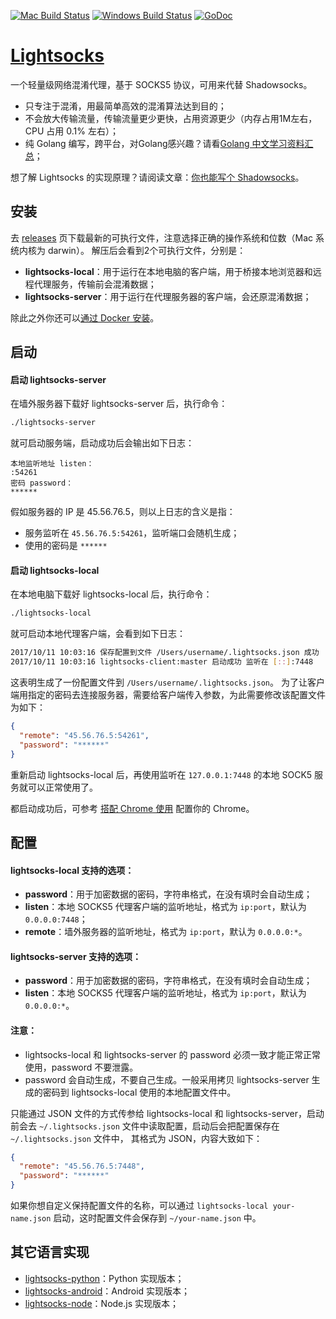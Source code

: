 [![Mac Build Status](https://img.shields.io/travis/gwuhaolin/lightsocks.svg?style=flat-square)](https://travis-ci.org/gwuhaolin/lightsocks)
[![Windows Build Status](https://img.shields.io/appveyor/ci/gwuhaolin/lightsocks.svg?style=flat-square)](https://ci.appveyor.com/project/gwuhaolin/lightsocks)
[![GoDoc](http://img.shields.io/badge/godoc-reference-5272B4.svg?style=flat-square)](https://godoc.org/github.com/gwuhaolin/lightsocks)

# [Lightsocks](https://github.com/gwuhaolin/lightsocks)
一个轻量级网络混淆代理，基于 SOCKS5 协议，可用来代替 Shadowsocks。

- 只专注于混淆，用最简单高效的混淆算法达到目的；
- 不会放大传输流量，传输流量更少更快，占用资源更少（内存占用1M左右，CPU 占用 0.1% 左右）；
- 纯 Golang 编写，跨平台，对Golang感兴趣？请看[Golang 中文学习资料汇总](http://go.wuhaolin.cn/)；

想了解 Lightsocks 的实现原理？请阅读文章：[你也能写个 Shadowsocks](https://github.com/gwuhaolin/blog/issues/12)。 

## 安装
去 [releases](https://github.com/gwuhaolin/lightsocks/releases) 页下载最新的可执行文件，注意选择正确的操作系统和位数（Mac 系统内核为 darwin）。
解压后会看到2个可执行文件，分别是：

- **lightsocks-local**：用于运行在本地电脑的客户端，用于桥接本地浏览器和远程代理服务，传输前会混淆数据；
- **lightsocks-server**：用于运行在代理服务器的客户端，会还原混淆数据；

除此之外你还可以[通过 Docker 安装](docker/readme.md)。

## 启动
#### 启动 lightsocks-server
在墙外服务器下载好 lightsocks-server 后，执行命令：
```bash
./lightsocks-server
```
就可启动服务端，启动成功后会输出如下日志：
```
本地监听地址 listen：
:54261
密码 password：
******
```
假如服务器的 IP 是 45.56.76.5，则以上日志的含义是指：

- 服务监听在 `45.56.76.5:54261`，监听端口会随机生成；
- 使用的密码是  `******`

#### 启动 lightsocks-local
在本地电脑下载好 lightsocks-local 后，执行命令：
```bash
./lightsocks-local
```
就可启动本地代理客户端，会看到如下日志：
```bash
2017/10/11 10:03:16 保存配置到文件 /Users/username/.lightsocks.json 成功
2017/10/11 10:03:16 lightsocks-client:master 启动成功 监听在 [::]:7448
```
这表明生成了一份配置文件到 `/Users/username/.lightsocks.json`。
为了让客户端用指定的密码去连接服务器，需要给客户端传入参数，为此需要修改该配置文件为如下：
```json
{
  "remote": "45.56.76.5:54261",
  "password": "******"
}
```
重新启动 lightsocks-local 后，再使用监听在 `127.0.0.1:7448` 的本地 SOCK5 服务就可以正常使用了。

都启动成功后，可参考 [搭配 Chrome 使用](https://github.com/gwuhaolin/lightsocks/wiki/%E6%90%AD%E9%85%8D-Chrome-%E4%BD%BF%E7%94%A8) 配置你的 Chrome。
 
## 配置
#### lightsocks-local 支持的选项：
- **password**：用于加密数据的密码，字符串格式，在没有填时会自动生成；
- **listen**：本地 SOCKS5 代理客户端的监听地址，格式为 `ip:port`，默认为 `0.0.0.0:7448`；
- **remote**：墙外服务器的监听地址，格式为 `ip:port`，默认为 `0.0.0.0:*`。

#### lightsocks-server 支持的选项：
- **password**：用于加密数据的密码，字符串格式，在没有填时会自动生成；
- **listen**：本地 SOCKS5 代理客户端的监听地址，格式为 `ip:port`，默认为 `0.0.0.0:*`。

#### 注意：
- lightsocks-local 和 lightsocks-server 的 password 必须一致才能正常正常使用，password 不要泄露。
- password 会自动生成，不要自己生成。一般采用拷贝 lightsocks-server 生成的密码到 lightsocks-local 使用的本地配置文件中。


只能通过 JSON 文件的方式传参给 lightsocks-local 和 lightsocks-server，启动前会去 `~/.lightsocks.json` 文件中读取配置，启动后会把配置保存在 `~/.lightsocks.json` 文件中，
其格式为 JSON，内容大致如下：
```json
{
  "remote": "45.56.76.5:7448",
  "password": "******"
}
```

如果你想自定义保持配置文件的名称，可以通过 `lightsocks-local your-name.json` 启动，这时配置文件会保存到 `~/your-name.json` 中。

## 其它语言实现
- [lightsocks-python](https://github.com/linw1995/lightsocks-python)：Python 实现版本；
- [lightsocks-android](https://github.com/XanthusL/LightSocks-Android)：Android 实现版本；
- [lightsocks-node](https://github.com/chrisyer/lightsocks-nodejs)：Node.js 实现版本；
